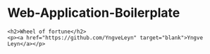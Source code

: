 # Web-Application-Boilerplate

    <h2>Wheel of fortune</h2>
    <p><a href="https://github.com/YngveLeyn" target="blank">Yngve Leyn</a></p>
       